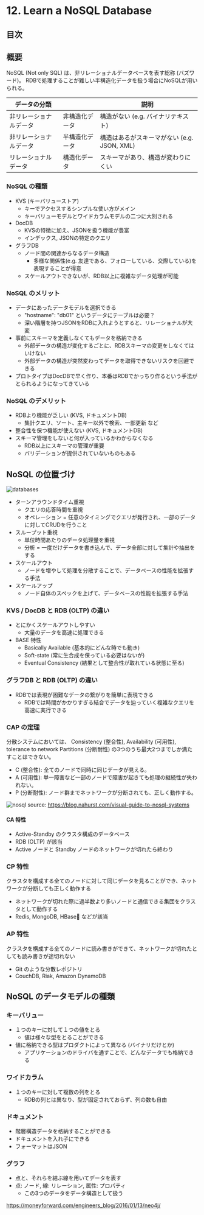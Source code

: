 # 12. Learn a NoSQL Database

## 目次

## 概要

NoSQL (Not only SQL) は、非リレーショナルデータベースを表す総称 (バズワード)。
RDBで処理することが難しい半構造化データを扱う場合にNoSQLが用いられる。

|データの分類||説明|
|---|---|---|
|非リレーショナルデータ| 非構造化データ | 構造がない (e.g. バイナリテキスト) |
|非リレーショナルデータ| 半構造化データ | 構造はあるがスキーマがない (e.g. JSON, XML) |
|リレーショナルデータ| 構造化データ | スキーマがあり、構造が変わりにくい |

### NoSQL の種類

- KVS (キーバリューストア)
  - キーでアクセスするシンプルな使い方がメイン
  - キーバリューモデルとワイドカラムモデルの二つに大別される
- DocDB
  - KVSの特徴に加え、JSONを扱う機能が豊富
  - インデックス, JSONの特定のクエリ
- グラフDB
  - ノード間の関連からなるデータ構造
    - 多様な関係性(e.g. 友達である、フォローしている、交際している)を表現することが得意
  - スケールアウトできないが、RDB以上に複雑なデータ処理が可能

### NoSQL のメリット

- データにあったデータモデルを選択できる
  - "hostname": "db01" というデータにテーブルは必要？
  - 深い階層を持つJSONをRDBに入れようとすると、リレーショナルが大変
- 事前にスキーマを定義しなくてもデータを格納できる
  - 外部データの構造が変化するごとに、RDBスキーマの変更をしなくてはいけない
  - 外部データの構造が突然変わってデータを取得できないリスクを回避できる
- プロトタイプはDocDBで早く作り、本番はRDBでかっちり作るという手法がとられるようになってきている

### NoSQL のデメリット

- RDBより機能が乏しい (KVS, ドキュメントDB)
  - 集計クエリ、ソート、主キー以外で検索、一部更新 など
- 整合性を保つ機能が使えない (KVS, ドキュメントDB)
- スキーマ管理をしないと何が入っているかわからなくなる
  - RDB以上にスキーマの管理が重要
  - バリデーションが提供されていないものもある

## NoSQL の位置づけ

![databases](/backend-roadmap/images/database.png)

- ターンアラウンドタイム重視
  - クエリの応答時間を重視
  - オペレーション = 任意のタイミングでクエリが発行され、一部のデータに対してCRUDを行うこと
- スループット重視
  - 単位時間あたりのデータ処理量を重視
  - 分析 = 一度だけデータを書き込んで、データ全部に対して集計や抽出をする
- スケールアウト
  - ノードを増やして処理を分散することで、データベースの性能を拡張する手法
- スケールアップ
  - ノード自体のスペックを上げて、データベースの性能を拡張する手法

### KVS / DocDB と RDB (OLTP) の違い

- とにかくスケールアウトしやすい
  - 大量のデータを高速に処理できる
- BASE 特性
  - Basically Available (基本的にどんな時でも動き)
  - Soft-state (常に生合成を保っている必要はないが)
  - Eventual Consistency (結果として整合性が取れている状態に至る)

### グラフDB と RDB (OLTP) の違い

- RDBでは表現が困難なデータの繋がりを簡単に表現できる
  - RDBでは時間がかかりすぎる結合でデータを辿っていく複雑なクエリを高速に実行できる

### CAP の定理

分散システムにおいては、 Consistency (整合性), Availability (可用性), tolerance to network Partitions (分断耐性) の3つのうち最大2つまでしか満たすことはできない。

- C (整合性): 全てのノードで同時に同じデータが見える。
- A (可用性): 単一障害など一部のノードで障害が起きても処理の継続性が失われない。
- P (分断耐性): ノード群までネットワークが分断されても、正しく動作する。

![nosql](/backend-roadmap/images/nosql.png)
source: https://blog.nahurst.com/visual-guide-to-nosql-systems

#### CA 特性

- Active-Standby のクラスタ構成のデータベース
- RDB (OLTP) が該当
- Active ノードと Standby ノードのネットワークが切れたら終わり

### CP 特性

クラスタを構成する全てのノードに対して同じデータを見ることができ、ネットワークが分断しても正しく動作する

- ネットワークが切れた際に過半数より多いノードと通信できる集団をクラスタとして動作する
- Redis, MongoDB, HBase などが該当

### AP 特性

クラスタを構成する全てのノードに読み書きができて、ネットワークが切れたとしても読み書きが途切れない

- Git のような分散レポジトリ
- CouchDB, Riak, Amazon DynamoDB


## NoSQL のデータモデルの種類

### キーバリュー

- １つのキーに対して１つの値をとる
  - 値は様々な型をとることができる
- 値に格納できる型はプロダクトによって異なる (バイナリだけとか)
  - アプリケーションのドライバを通すことで、どんなデータでも格納できる

### ワイドカラム

- １つのキーに対して複数の列をとる
  - RDBの列とは異なり、型が固定されておらず、列の数も自由

### ドキュメント

- 階層構造データを格納することができる
- ドキュメントを入れ子にできる
- フォーマットはJSON

### グラフ

- 点と、それらを結ぶ線を用いてデータを表す
- 点: ノード, 線: リレーション, 属性: プロパティ
  - この3つのデータをデータ構造として扱う

https://moneyforward.com/engineers_blog/2016/01/13/neo4j/
